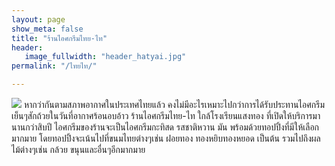 ```yaml
---
layout: page
show_meta: false
title: "ร้านไอศกรีมไทย-ไท"
header:
   image_fullwidth: "header_hatyai.jpg"
permalink: "/ไทยไท/"

---
```

<img class="t60" src="{{ site.url }}/images/ไทยไท1.jpg">
	หากว่ากันตามสภาพอากาศในประเทศไทยแล้ว คงไม่มีอะไรเหมาะไปกว่าการได้รับประทานไอศกรีมเย็นๆสักถ้วยในวันที่อากาศร้อนอบอ้าว ร้านไอศกรีมไทย-ไท ใกล้โรงเรียนแสงทอง ที่เปิดให้บริการมานานกว่าสิบปี ไอศกรีมของร้านจะเป็นไอศกรีมกะทิสด รสชาติหวาน มัน พร้อมด้วยทอปปิ้งที่มีให้เลือกมากมาย โดยทอปปิ้งจะเน้นไปที่ขนมไทยต่างๆเช่น ฝอยทอง  ทองหยิบทองหยอด เป็นต้น รวมไปถึงผลไม้ต่างๆเช่น กล้วย ขนุนและอื่นๆอีกมากมาย
